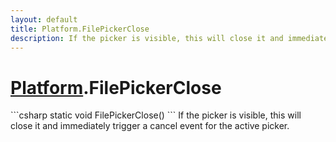 ```yaml
---
layout: default
title: Platform.FilePickerClose
description: If the picker is visible, this will close it and immediately trigger a cancel event for the active picker.
---
```

# [Platform]({{site.url}}/Pages/StereoKit/Platform.html).FilePickerClose

<div class='signature' markdown='1'>
```csharp
static void FilePickerClose()
```
If the picker is visible, this will close it and
immediately trigger a cancel event for the active picker.
</div>




